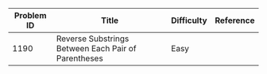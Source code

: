 | Problem ID | Title | Difficulty | Reference
| --- | --- | --- | ---
| 1190 | Reverse Substrings Between Each Pair of Parentheses | Easy | 
